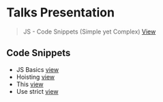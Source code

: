 # Talks Presentation

> JS - Code Snippets (Simple yet Complex) [View](https://sunnypuri.github.io/presentations/js-code-snippets.pdf)


## Code Snippets

* JS Basics [view](https://sunnypuri.github.io/presentations/code-snippets/js-basics.md)
* Hoisting [view](https://sunnypuri.github.io/presentations/code-snippets/js-hoisting.md)
* This [view](https://sunnypuri.github.io/presentations/code-snippets/js-this.md)
* Use strict [view](https://sunnypuri.github.io/presentations/code-snippets/js-use-strict.md)
